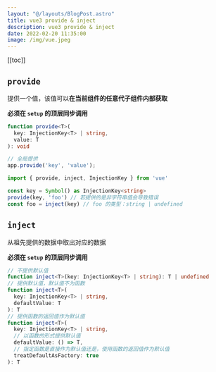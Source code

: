 ```yaml
---
layout: "@/layouts/BlogPost.astro"
title: vue3 provide & inject
description: vue3 provide & inject
date: 2022-02-20 11:35:00
image: /img/vue.jpeg
---
```


[[toc]]

## `provide`

提供一个值，该值可以**在当前组件的任意代子组件内部获取**

**必须在 `setup` 的顶层同步调用**

```ts
function provide<T>(
  key: InjectionKey<T> | string,
  value: T
): void

// 全局提供
app.provide('key', 'value');

import { provide, inject, InjectionKey } from 'vue'

const key = Symbol() as InjectionKey<string>
provide(key, 'foo') // 若提供的是非字符串值会导致错误
const foo = inject(key) // foo 的类型：string | undefined
```

## `inject`

从祖先提供的数据中取出对应的数据

**必须在 `setup` 的顶层同步调用**

```ts
// 不提供默认值
function inject<T>(key: InjectionKey<T> | string): T | undefined
// 提供默认值，默认值不为函数
function inject<T>(
  key: InjectionKey<T> | string,
  defaultValue: T
): T
// 提供函数的返回值作为默认值
function inject<T>(
  key: InjectionKey<T> | string,
  // 以函数的形式提供默认值
  defaultValue: () => T,
  // 指定函数是直接作为默认值还是，使用函数的返回值作为默认值
  treatDefaultAsFactory: true
): T
```